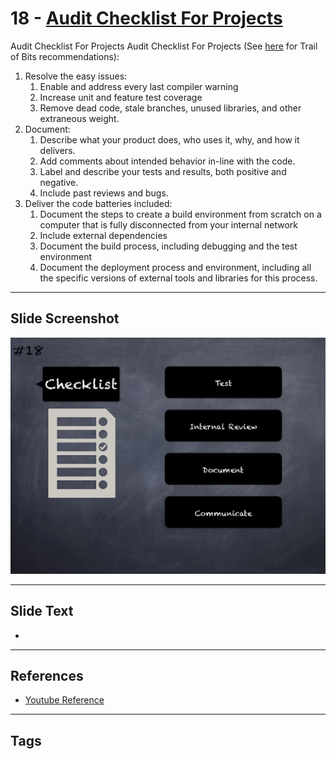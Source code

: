 
# 18 - [Audit Checklist For Projects](./Audit%20Checklist%20For%20Projects.md)

Audit Checklist For Projects Audit Checklist For Projects (See [here](https://blog.trailofbits.com/2018/04/06/how-to-prepare-for-a-security-audit/) for Trail of Bits recommendations):

1.  Resolve the easy issues: 
	1. Enable and address every last compiler warning 
	2. Increase unit and feature test coverage
	3. Remove dead code, stale branches, unused libraries, and other extraneous weight.
2.  Document:
	1.  Describe what your product does, who uses it, why, and how it delivers.
	2.  Add comments about intended behavior in-line with the code.
	3. Label and describe your tests and results, both positive and negative. 
	4. Include past reviews and bugs.
3.  Deliver the code batteries included:
	1. Document the steps to create a build environment from scratch on a computer that is fully disconnected from your internal network
	2. Include external dependencies 
	3. Document the build process, including debugging and the test environment 
	4. Document the deployment process and environment, including all the specific versions of external tools and libraries for this process.
___
## Slide Screenshot
![018.png](../../images/6.Audit%20Techniques%20and%20Tools%20101/018.png)
___
## Slide Text
- 
___
## References
- [Youtube Reference](https://youtu.be/M0C7z3TE5Go?t=1834)
___
## Tags

